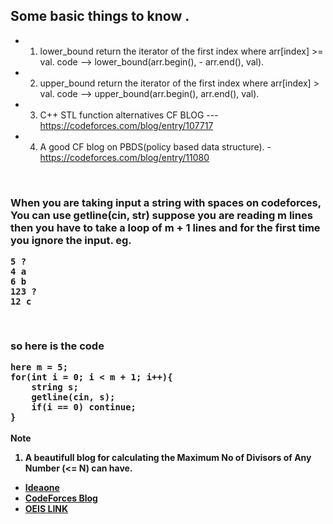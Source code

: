 
## Some basic things to know .

- 1) lower_bound return the iterator of the first index where arr[index] >= val.       code --> lower_bound(arr.begin(), - 
arr.end(), val).
- 2) upper_bound return the iterator of the first index where arr[index] > val.       code --> upper_bound(arr.begin(), arr.end(), val).
- 3) C++ STL function alternatives CF BLOG --- https://codeforces.com/blog/entry/107717
- 4) A good CF blog on PBDS(policy based data structure).
-https://codeforces.com/blog/entry/11080

<br/>

<h3>When you are taking input a string with spaces on codeforces, You can use getline(cin, str)
  suppose you are reading m lines then you have to take a loop of m + 1 lines and for the first time you ignore the input.
  eg.
  <b/>
      
    5 ?
    4 a
    6 b
    123 ?
    12 c
  <br/>

so here is the code 

    here m = 5;
    for(int i = 0; i < m + 1; i++){
        string s;
        getline(cin, s);
        if(i == 0) continue;
    }
  
</h3>


> [!NOTE]
> 1. A beautifull blog for calculating the Maximum No of Divisors of Any Number (<= N) can have.
> - [Ideaone](https://ideone.com/JNRMsQ)
> - [CodeForces Blog](https://codeforces.com/blog/entry/14463)
> - [OEIS LINK](https://oeis.org/A066150)


